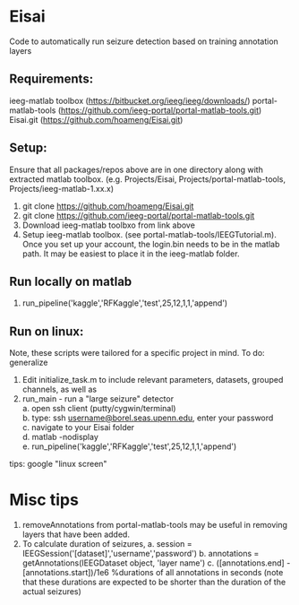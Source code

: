 # Eisai

Code to automatically run seizure detection based on training annotation layers

## Requirements: 
ieeg-matlab toolbox (https://bitbucket.org/ieeg/ieeg/downloads/)
portal-matlab-tools (https://github.com/ieeg-portal/portal-matlab-tools.git)
Eisai.git (https://github.com/hoameng/Eisai.git)

## Setup:
Ensure that all packages/repos above are in one directory along with extracted matlab toolbox.
(e.g. Projects/Eisai, Projects/portal-matlab-tools, Projects/ieeg-matlab-1.xx.x)
1. git clone https://github.com/hoameng/Eisai.git
2. git clone https://github.com/ieeg-portal/portal-matlab-tools.git
3. Download ieeg-matlab toolbxo from link above
4. Setup ieeg-matlab toolbox. (see portal-matlab-tools/IEEGTutorial.m). Once you set up your account, the login.bin needs to be in the matlab path. It may be easiest to place it in the ieeg-matlab folder.

## Run locally on matlab  
1. run_pipeline('kaggle','RFKaggle','test',25,12,1,1,'append')  

## Run on linux:
Note, these scripts were tailored for a specific project in mind. To do: generalize
1. Edit initialize_task.m to include relevant parameters, datasets, grouped channels, as well as 
2. run_main - run a "large seizure" detector  
a. open ssh client (putty/cygwin/terminal)  
b. type: ssh username@borel.seas.upenn.edu, enter your password  
c. navigate to your Eisai folder   
d. matlab -nodisplay    
e. run_pipeline('kaggle','RFKaggle','test',25,12,1,1,'append')  

tips: google "linux screen" 

# Misc tips
1. removeAnnotations from portal-matlab-tools may be useful in removing layers that have been added.  
2. To calculate duration of seizures, 
a. session = IEEGSession('[dataset]','username','password')
b. annotations = getAnnotations(IEEGDataset object, 'layer name')
c. ([annotations.end] - [annotations.start])/1e6 %durations of all annotations in seconds (note that these durations are expected to be shorter than the duration of the actual seizures)


